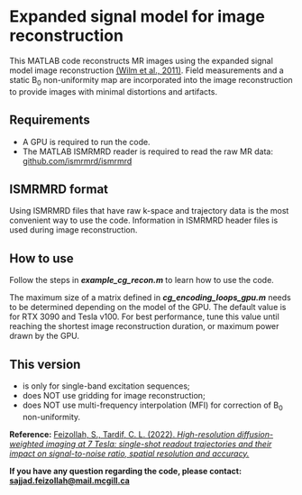 # Expanded signal model for image reconstruction
This MATLAB code reconstructs MR images using the expanded signal model image reconstruction [(Wilm et al., 2011)](https://doi.org/10.1002/mrm.22767). Field measurements and a static B<sub>0</sub> non-uniformity map are incorporated into the image reconstruction to provide images with minimal distortions and artifacts.

## Requirements
* A GPU is required to run the code.
* The MATLAB ISMRMRD reader is required to read the raw MR data: [github.com/ismrmrd/ismrmrd](https://github.com/ismrmrd/ismrmrd)


## ISMRMRD format
Using ISMRMRD files that have raw k-space and trajectory data is the most convenient way to use the code. Information in ISMRMRD header files is used during image reconstruction.

## How to use
Follow the steps in ***example_cg_recon.m*** to learn how to use the code.

The maximum size of a matrix defined in ***cg_encoding_loops_gpu.m*** needs to be determined depending on the model of the GPU. The default value is for RTX 3090 and Tesla v100. For best performance, tune this value until reaching the shortest image reconstruction duration, or maximum power drawn by the GPU.

## This version
*	is only for single-band excitation sequences;
* does NOT use gridding for image reconstruction;
* does NOT use multi-frequency interpolation (MFI) for correction of B<sub>0</sub> non-uniformity.

**Reference:** [Feizollah, S., Tardif, C. L. (2022). *High-resolution diffusion-weighted imaging at 7 Tesla: single-shot readout trajectories and their impact on signal-to-noise ratio, spatial resolution and accuracy.*](https://doi.org/10.1016/j.neuroimage.2023.120159)

**If you have any question regarding the code, please contact: [sajjad.feizollah@mail.mcgill.ca](mailto:sajjad.feizollah@mail.mcgill.ca)**
